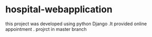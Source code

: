 # hospital-webapplication
this project was developed using python Django .It provided online appointment . 
projrct in master branch
